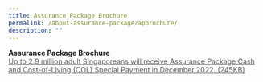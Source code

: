 ```yaml
---
title: Assurance Package Brochure
permalink: /about-assurance-package/apbrochure/
description: ""
---
```

<b>Assurance Package Brochure</b><br>
<a class="hyperlink" href="/files/2022_Nov.pdf">Up to 2.9 million adult Singaporeans will receive Assurance Package Cash and Cost-of-Living (COL) Special Payment in December 2022. (245KB)</a><br><br>

<style>
img.PressReleaseIcon {
  height: 15%;
  width: 15%;
}
 a.hyperlink {
    color:#575757;
  }
a.hyperlink:hover {
    color:MediumVioletRed;
  }
</style>